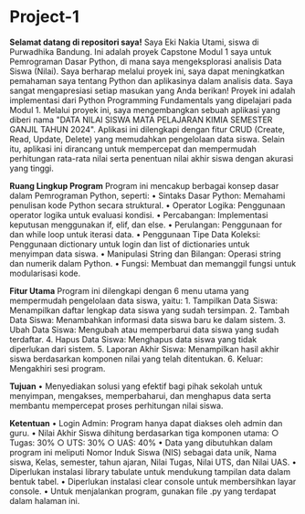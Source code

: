 # Project-1

**Selamat datang di repositori saya!**
Saya Eki Nakia Utami, siswa di Purwadhika Bandung. Ini adalah proyek Capstone Modul 1 saya untuk Pemrograman Dasar Python, di mana saya mengeksplorasi analisis Data Siswa (Nilai). Saya berharap melalui proyek ini, saya dapat meningkatkan pemahaman saya tentang Python dan aplikasinya dalam analisis data. Saya sangat mengapresiasi setiap masukan yang Anda berikan!
Proyek ini adalah implementasi dari Python Programming Fundamentals yang dipelajari pada Modul 1. Melalui proyek ini, saya mengembangkan sebuah aplikasi yang diberi nama "DATA NILAI SISWA MATA PELAJARAN KIMIA SEMESTER GANJIL TAHUN 2024". Aplikasi ini dilengkapi dengan fitur CRUD (Create, Read, Update, Delete) yang memudahkan pengelolaan data siswa. Selain itu, aplikasi ini dirancang untuk mempercepat dan mempermudah perhitungan rata-rata nilai serta penentuan nilai akhir siswa dengan akurasi yang tinggi.

**Ruang Lingkup Program**
Program ini mencakup berbagai konsep dasar dalam Pemrograman Python, seperti:
	• Sintaks Dasar Python: Memahami penulisan kode Python secara struktural.
	• Operator Logika: Penggunaan operator logika untuk evaluasi kondisi.
	• Percabangan: Implementasi keputusan menggunakan if, elif, dan else.
	• Perulangan: Penggunaan for dan while loop untuk iterasi data.
	• Penggunaan Tipe Data Koleksi: Penggunaan dictionary untuk login dan list of dictionaries untuk  
          menyimpan data siswa.
	• Manipulasi String dan Bilangan: Operasi string dan numerik dalam Python.
	• Fungsi: Membuat dan memanggil fungsi untuk modularisasi kode.
 
**Fitur Utama**
Program ini dilengkapi dengan 6 menu utama yang mempermudah pengelolaan data siswa, yaitu:
	1. Tampilkan Data Siswa: Menampilkan daftar lengkap data siswa yang sudah tersimpan.
	2. Tambah Data Siswa: Menambahkan informasi data siswa baru ke dalam sistem.
	3. Ubah Data Siswa: Mengubah atau memperbarui data siswa yang sudah terdaftar.
	4. Hapus Data Siswa: Menghapus data siswa yang tidak diperlukan dari sistem.
	5. Laporan Akhir Siswa: Menampilkan hasil akhir siswa berdasarkan komponen nilai yang telah 
           ditentukan.
	6. Keluar: Mengakhiri sesi program.
 
**Tujuan**
	• Menyediakan solusi yang efektif bagi pihak sekolah untuk menyimpan, mengakses, memperbaharui, 
          dan menghapus data serta membantu mempercepat proses perhitungan nilai siswa.
    
**Ketentuan**
	• Login Admin: Program hanya dapat diakses oleh admin dan guru.
	• Nilai Akhir Siswa dihitung berdasarkan tiga komponen utama:
		○ Tugas: 30%
		○ UTS: 30%
		○ UAS: 40%
	• Data yang dibutuhkan dalam program ini meliputi Nomor Induk Siswa (NIS) sebagai data unik, Nama 
          siswa, Kelas, semester, tahun ajaran, Nilai Tugas, Nilai UTS, dan Nilai UAS.
	• Diperlukan instalasi library tabulate untuk mendukung tampilan data dalam bentuk tabel.
	• Diperlukan instalasi clear console untuk membersihkan layar console.
	• Untuk menjalankan program, gunakan file .py yang terdapat dalam halaman ini.

